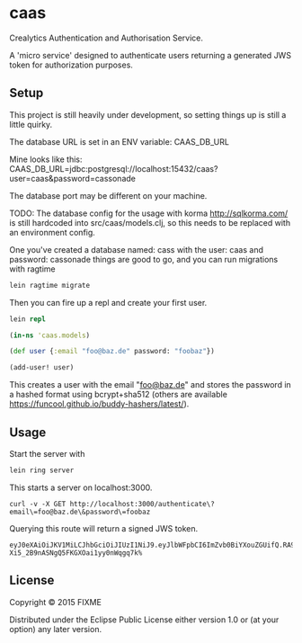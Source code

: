 # caas

Crealytics Authentication and Authorisation Service.

A 'micro service' designed to authenticate users returning a generated JWS token for authorization purposes.

## Setup

This project is still heavily under development, so setting things up is still a little quirky.

The database URL is set in an ENV variable: CAAS_DB_URL

Mine looks like this: CAAS_DB_URL=jdbc:postgresql://localhost:15432/caas?user=caas&password=cassonade

The database port may be different on your machine.

TODO: The database config for the usage with korma http://sqlkorma.com/ is still hardcoded into src/caas/models.clj, so this needs to be replaced with an environment config.

One you've created a database named: cass with the user: caas and password: cassonade things are good to go, and you can run migrations with ragtime

```clojure
lein ragtime migrate
```

Then you can fire up a repl and create your first user.

```clojure
lein repl

(in-ns 'caas.models)

(def user {:email "foo@baz.de" password: "foobaz"})

(add-user! user)
```

This creates a user with the email "foo@baz.de" and stores the password in a hashed format using bcrypt+sha512 (others are available https://funcool.github.io/buddy-hashers/latest/).

## Usage

Start the server with 

```clojure
lein ring server
```

This starts a server on localhost:3000.

```
curl -v -X GET http://localhost:3000/authenticate\?email\=foo@baz.de\&password\=foobaz
```

Querying this route will return a signed JWS token.

```
eyJ0eXAiOiJKV1MiLCJhbGciOiJIUzI1NiJ9.eyJlbWFpbCI6ImZvb0BiYXouZGUifQ.RA9A1xT_YJ-Xi5_2B9nASNgQ5FKGXOai1yy0nWqgq7k%
```







## License

Copyright © 2015 FIXME

Distributed under the Eclipse Public License either version 1.0 or (at
your option) any later version.
